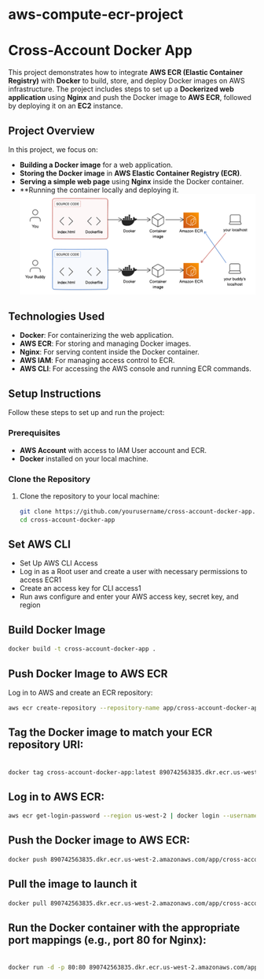 # aws-compute-ecr-project

# Cross-Account Docker App

This project demonstrates how to integrate **AWS ECR (Elastic Container Registry)** with **Docker** to build, store, and deploy Docker images on AWS infrastructure. The project includes steps to set up a **Dockerized web application** using **Nginx** and push the Docker image to **AWS ECR**, followed by deploying it on an **EC2** instance.

## Project Overview

In this project, we focus on:
- **Building a Docker image** for a web application.
- **Storing the Docker image** in **AWS Elastic Container Registry (ECR)**.
- **Serving a simple web page** using **Nginx** inside the Docker container.
- **Running the container locally and deploying it.
![Image Alt Text](https://github.com/swetharanga/aws-compute-ecr-project/blob/main/architecture.png)
## Technologies Used

- **Docker**: For containerizing the web application.
- **AWS ECR**: For storing and managing Docker images.
- **Nginx**: For serving content inside the Docker container.
- **AWS IAM**: For managing access control to ECR.
- **AWS CLI**: For accessing the AWS console and running ECR commands.

## Setup Instructions

Follow these steps to set up and run the project:

### Prerequisites

- **AWS Account** with access to IAM User account and ECR.
- **Docker** installed on your local machine.

### Clone the Repository

1. Clone the repository to your local machine:

   ```bash
   git clone https://github.com/yourusername/cross-account-docker-app.git
   cd cross-account-docker-app
   ```
## Set AWS CLI
- Set Up AWS CLI Access
- Log in as a Root user and create a user with necessary permissions to access ECR1
- Create an access key for CLI access1
- Run aws configure and enter your AWS access key, secret key, and region

## Build Docker Image 
   ```bash
   docker build -t cross-account-docker-app .
   ```
## Push Docker Image to AWS ECR
Log in to AWS and create an ECR repository:

```bash
aws ecr create-repository --repository-name app/cross-account-docker-app --region us-west-2
```
## Tag the Docker image to match your ECR repository URI:

```bash

docker tag cross-account-docker-app:latest 890742563835.dkr.ecr.us-west-2.amazonaws.com/app/cross-account-docker-app:latest
```
## Log in to AWS ECR:
```bash
aws ecr get-login-password --region us-west-2 | docker login --username AWS --password-stdin 890742563835.dkr.ecr.us-west-2.amazonaws.com
```
## Push the Docker image to AWS ECR:

```bash
docker push 890742563835.dkr.ecr.us-west-2.amazonaws.com/app/cross-account-docker-app:latest
```
## Pull the image to launch it
```bash
docker pull 890742563835.dkr.ecr.us-west-2.amazonaws.com/app/cross-account-docker-app:latest
```
## Run the Docker container with the appropriate port mappings (e.g., port 80 for Nginx):

```bash

docker run -d -p 80:80 890742563835.dkr.ecr.us-west-2.amazonaws.com/app/cross-account-docker-app:latest
```
